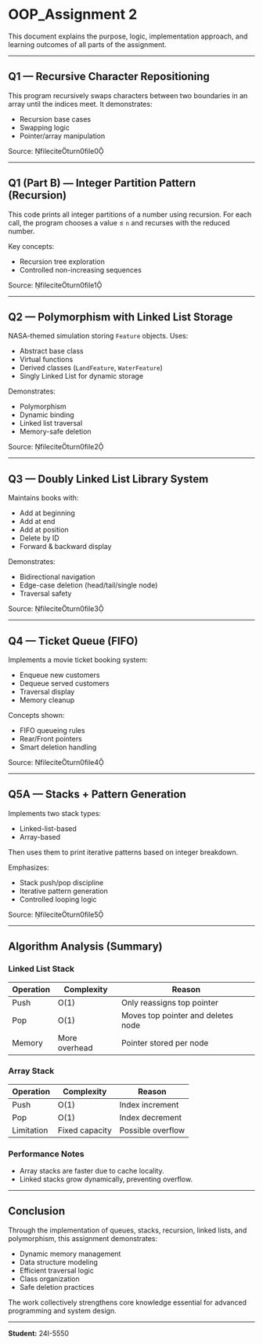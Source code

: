 
# OOP_Assignment 2

This document explains the purpose, logic, implementation approach, and learning outcomes of all parts of the assignment.

---

## **Q1 — Recursive Character Repositioning**
This program recursively swaps characters between two boundaries in an array until the indices meet.
It demonstrates:
- Recursion base cases
- Swapping logic
- Pointer/array manipulation

Source: fileciteturn0file0

---

## **Q1 (Part B) — Integer Partition Pattern (Recursion)**
This code prints all integer partitions of a number using recursion. For each call, the program chooses a value ≤ `n` and recurses with the reduced number.

Key concepts:
- Recursion tree exploration
- Controlled non-increasing sequences

Source: fileciteturn0file1

---

## **Q2 — Polymorphism with Linked List Storage**
NASA-themed simulation storing `Feature` objects. Uses:
- Abstract base class
- Virtual functions
- Derived classes (`LandFeature`, `WaterFeature`)
- Singly Linked List for dynamic storage

Demonstrates:
- Polymorphism
- Dynamic binding
- Linked list traversal
- Memory-safe deletion

Source: fileciteturn0file2

---

## **Q3 — Doubly Linked List Library System**
Maintains books with:
- Add at beginning
- Add at end
- Add at position
- Delete by ID
- Forward & backward display

Demonstrates:
- Bidirectional navigation
- Edge-case deletion (head/tail/single node)
- Traversal safety

Source: fileciteturn0file3

---

## **Q4 — Ticket Queue (FIFO)**
Implements a movie ticket booking system:
- Enqueue new customers
- Dequeue served customers
- Traversal display
- Memory cleanup

Concepts shown:
- FIFO queueing rules
- Rear/Front pointers
- Smart deletion handling

Source: fileciteturn0file4

---

## **Q5A — Stacks + Pattern Generation**
Implements two stack types:
- Linked-list-based
- Array-based

Then uses them to print iterative patterns based on integer breakdown.

Emphasizes:
- Stack push/pop discipline
- Iterative pattern generation
- Controlled looping logic

Source: fileciteturn0file5

---

## **Algorithm Analysis (Summary)**

### Linked List Stack
| Operation | Complexity | Reason |
|-----------|-------------|--------|
| Push | O(1) | Only reassigns top pointer |
| Pop | O(1) | Moves top pointer and deletes node |
| Memory | More overhead | Pointer stored per node |

### Array Stack
| Operation | Complexity | Reason |
|-----------|-------------|--------|
| Push | O(1) | Index increment |
| Pop | O(1) | Index decrement |
| Limitation | Fixed capacity | Possible overflow |

### Performance Notes
- Array stacks are faster due to cache locality.
- Linked stacks grow dynamically, preventing overflow.

---

## **Conclusion**
Through the implementation of queues, stacks, recursion, linked lists, and polymorphism, this assignment demonstrates:

- Dynamic memory management
- Data structure modeling
- Efficient traversal logic
- Class organization
- Safe deletion practices

The work collectively strengthens core knowledge essential for advanced programming and system design.

---

**Student:** 24I-5550

